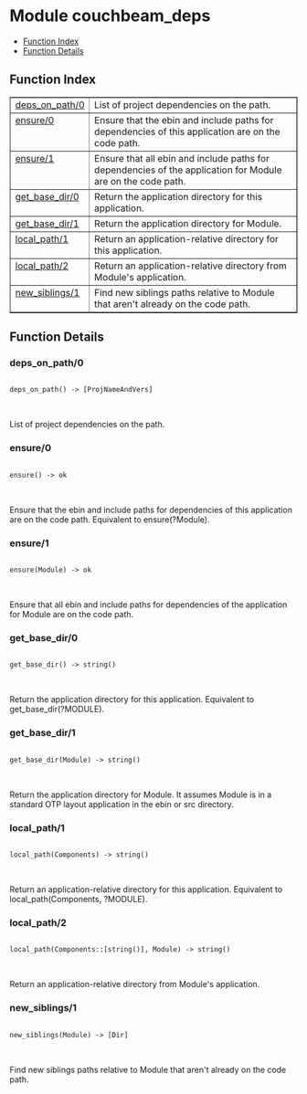 

# Module couchbeam_deps #
* [Function Index](#index)
* [Function Details](#functions)


<a name="index"></a>

## Function Index ##


<table width="100%" border="1" cellspacing="0" cellpadding="2" summary="function index"><tr><td valign="top"><a href="#deps_on_path-0">deps_on_path/0</a></td><td>List of project dependencies on the path.</td></tr><tr><td valign="top"><a href="#ensure-0">ensure/0</a></td><td>Ensure that the ebin and include paths for dependencies of
this application are on the code path.</td></tr><tr><td valign="top"><a href="#ensure-1">ensure/1</a></td><td>Ensure that all ebin and include paths for dependencies
of the application for Module are on the code path.</td></tr><tr><td valign="top"><a href="#get_base_dir-0">get_base_dir/0</a></td><td>Return the application directory for this application.</td></tr><tr><td valign="top"><a href="#get_base_dir-1">get_base_dir/1</a></td><td>Return the application directory for Module.</td></tr><tr><td valign="top"><a href="#local_path-1">local_path/1</a></td><td>Return an application-relative directory for this application.</td></tr><tr><td valign="top"><a href="#local_path-2">local_path/2</a></td><td>Return an application-relative directory from Module's application.</td></tr><tr><td valign="top"><a href="#new_siblings-1">new_siblings/1</a></td><td>Find new siblings paths relative to Module that aren't already on the
code path.</td></tr></table>


<a name="functions"></a>

## Function Details ##

<a name="deps_on_path-0"></a>

### deps_on_path/0 ###


<pre><code>
deps_on_path() -&gt; [ProjNameAndVers]
</code></pre>
<br />

List of project dependencies on the path.
<a name="ensure-0"></a>

### ensure/0 ###


<pre><code>
ensure() -&gt; ok
</code></pre>
<br />

Ensure that the ebin and include paths for dependencies of
this application are on the code path. Equivalent to
ensure(?Module).
<a name="ensure-1"></a>

### ensure/1 ###


<pre><code>
ensure(Module) -&gt; ok
</code></pre>
<br />

Ensure that all ebin and include paths for dependencies
of the application for Module are on the code path.
<a name="get_base_dir-0"></a>

### get_base_dir/0 ###


<pre><code>
get_base_dir() -&gt; string()
</code></pre>
<br />

Return the application directory for this application. Equivalent to
get_base_dir(?MODULE).
<a name="get_base_dir-1"></a>

### get_base_dir/1 ###


<pre><code>
get_base_dir(Module) -&gt; string()
</code></pre>
<br />

Return the application directory for Module. It assumes Module is in
a standard OTP layout application in the ebin or src directory.
<a name="local_path-1"></a>

### local_path/1 ###


<pre><code>
local_path(Components) -&gt; string()
</code></pre>
<br />

Return an application-relative directory for this application.
Equivalent to local_path(Components, ?MODULE).
<a name="local_path-2"></a>

### local_path/2 ###


<pre><code>
local_path(Components::[string()], Module) -&gt; string()
</code></pre>
<br />

Return an application-relative directory from Module's application.
<a name="new_siblings-1"></a>

### new_siblings/1 ###


<pre><code>
new_siblings(Module) -&gt; [Dir]
</code></pre>
<br />

Find new siblings paths relative to Module that aren't already on the
code path.
